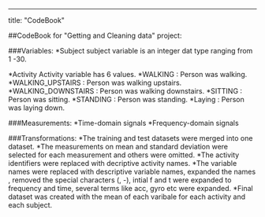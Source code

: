 ---
title: "CodeBook"

##CodeBook for "Getting and Cleaning data" project:

###Variables:
*Subject
 subject variable is an integer dat type ranging from 1 -30.

*Activity
 Activity variable has 6 values.
  *WALKING : Person was walking.
  *WALKING_UPSTAIRS : Person was walking upstairs.
  *WALKING_DOWNSTAIRS : Person was walking downstairs.
  *SITTING : Person was sitting.
  *STANDING : Person was standing.
  *Laying : Person was laying down.

###Measurements:
*Time-domain signals
*Frequency-domain signals

###Transformations:
*The training and test datasets were merged into one dataset.
*The measurements on mean and standard deviation were selected for each measurement and others were omitted.
*The activity identifiers were replaced with decriptive activity names.
*The variable names were replaced with descriptive variable names, expanded the names , removed the special characters (, -), intial f and t were expanded to frequency and time, several terms like acc, gyro etc were expanded.
*Final dataset was created with the mean of each varibale for each activity and each subject.
  
